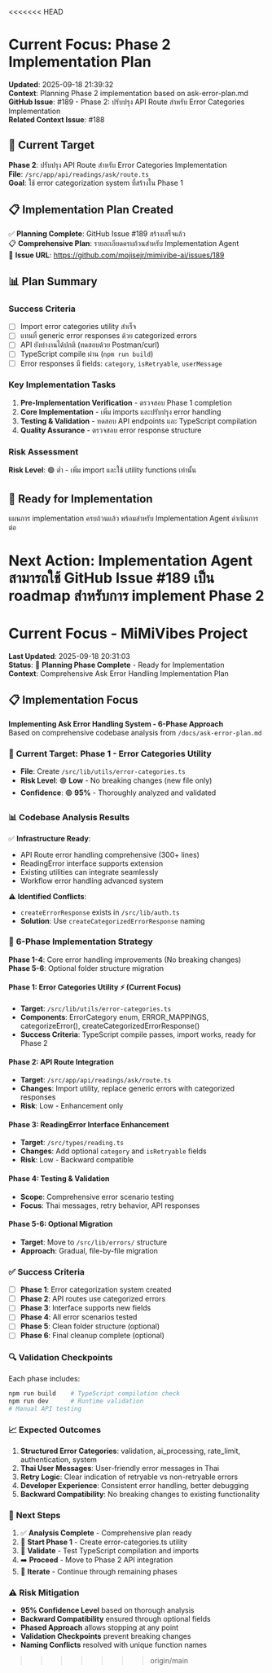 <<<<<<< HEAD
# Current Focus: Phase 2 Implementation Plan

**Updated**: 2025-09-18 21:39:32  
**Context**: Planning Phase 2 implementation based on ask-error-plan.md  
**GitHub Issue**: #189 - Phase 2: ปรับปรุง API Route สำหรับ Error Categories Implementation  
**Related Context Issue**: #188

## 🎯 Current Target

**Phase 2**: ปรับปรุง API Route สำหรับ Error Categories Implementation  
**File**: `/src/app/api/readings/ask/route.ts`  
**Goal**: ใช้ error categorization system ที่สร้างใน Phase 1

## 📋 Implementation Plan Created

✅ **Planning Complete**: GitHub Issue #189 สร้างเสร็จแล้ว  
📋 **Comprehensive Plan**: รายละเอียดครบถ้วนสำหรับ Implementation Agent  
🔗 **Issue URL**: https://github.com/mojisejr/mimivibe-ai/issues/189

## 📊 Plan Summary

### Success Criteria
- [ ] Import error categories utility สำเร็จ
- [ ] แทนที่ generic error responses ด้วย categorized errors  
- [ ] API ยังทำงานได้ปกติ (ทดสอบด้วย Postman/curl)
- [ ] TypeScript compile ผ่าน (`npm run build`)
- [ ] Error responses มี fields: `category`, `isRetryable`, `userMessage`

### Key Implementation Tasks
1. **Pre-Implementation Verification** - ตรวจสอบ Phase 1 completion
2. **Core Implementation** - เพิ่ม imports และปรับปรุง error handling
3. **Testing & Validation** - ทดสอบ API endpoints และ TypeScript compilation
4. **Quality Assurance** - ตรวจสอบ error response structure

### Risk Assessment
**Risk Level**: 🟢 ต่ำ - เพิ่ม import และใช้ utility functions เท่านั้น

## 🚀 Ready for Implementation

แผนการ implementation ครบถ้วนแล้ว พร้อมสำหรับ Implementation Agent ดำเนินการต่อ

**Next Action**: Implementation Agent สามารถใช้ GitHub Issue #189 เป็น roadmap สำหรับการ implement Phase 2
=======
# Current Focus - MiMiVibes Project

**Last Updated**: 2025-09-18 20:31:03  
**Status**: 🎯 **Planning Phase Complete** - Ready for Implementation  
**Context**: Comprehensive Ask Error Handling Implementation Plan

## 📋 Implementation Focus

**Implementing Ask Error Handling System - 6-Phase Approach**  
Based on comprehensive codebase analysis from `/docs/ask-error-plan.md`

### 🎯 **Current Target**: Phase 1 - Error Categories Utility
- **File**: Create `/src/lib/utils/error-categories.ts`
- **Risk Level**: 🟢 **Low** - No breaking changes (new file only)
- **Confidence**: 🟢 **95%** - Thoroughly analyzed and validated

### 📊 **Codebase Analysis Results**
✅ **Infrastructure Ready**:
- API Route error handling comprehensive (300+ lines)
- ReadingError interface supports extension
- Existing utilities can integrate seamlessly
- Workflow error handling advanced system

⚠️ **Identified Conflicts**:
- `createErrorResponse` exists in `/src/lib/auth.ts`
- **Solution**: Use `createCategorizedErrorResponse` naming

### 🚀 **6-Phase Implementation Strategy**

**Phase 1-4**: Core error handling improvements (No breaking changes)  
**Phase 5-6**: Optional folder structure migration

#### **Phase 1: Error Categories Utility** ⚡ (Current Focus)
- **Target**: `/src/lib/utils/error-categories.ts`
- **Components**: ErrorCategory enum, ERROR_MAPPINGS, categorizeError(), createCategorizedErrorResponse()
- **Success Criteria**: TypeScript compile passes, import works, ready for Phase 2

#### **Phase 2: API Route Integration**
- **Target**: `/src/app/api/readings/ask/route.ts`
- **Changes**: Import utility, replace generic errors with categorized responses
- **Risk**: Low - Enhancement only

#### **Phase 3: ReadingError Interface Enhancement**
- **Target**: `/src/types/reading.ts`
- **Changes**: Add optional `category` and `isRetryable` fields
- **Risk**: Low - Backward compatible

#### **Phase 4: Testing & Validation**
- **Scope**: Comprehensive error scenario testing
- **Focus**: Thai messages, retry behavior, API responses

#### **Phase 5-6: Optional Migration**
- **Target**: Move to `/src/lib/errors/` structure
- **Approach**: Gradual, file-by-file migration

### ✅ **Success Criteria**
- [ ] **Phase 1**: Error categorization system created
- [ ] **Phase 2**: API routes use categorized errors  
- [ ] **Phase 3**: Interface supports new fields
- [ ] **Phase 4**: All error scenarios tested
- [ ] **Phase 5**: Clean folder structure (optional)
- [ ] **Phase 6**: Final cleanup complete (optional)

### 🔍 **Validation Checkpoints**
Each phase includes:
```bash
npm run build    # TypeScript compilation check
npm run dev      # Runtime validation
# Manual API testing
```

### 📈 **Expected Outcomes**
1. **Structured Error Categories**: validation, ai_processing, rate_limit, authentication, system
2. **Thai User Messages**: User-friendly error messages in Thai
3. **Retry Logic**: Clear indication of retryable vs non-retryable errors
4. **Developer Experience**: Consistent error handling, better debugging
5. **Backward Compatibility**: No breaking changes to existing functionality

### 🎯 **Next Steps**
1. ✅ **Analysis Complete** - Comprehensive plan ready
2. 🚀 **Start Phase 1** - Create error-categories.ts utility
3. 🧪 **Validate** - Test TypeScript compilation and imports
4. ➡️ **Proceed** - Move to Phase 2 API integration
5. 🔄 **Iterate** - Continue through remaining phases

### ⚠️ **Risk Mitigation**
- **95% Confidence Level** based on thorough analysis
- **Backward Compatibility** ensured through optional fields
- **Phased Approach** allows stopping at any point
- **Validation Checkpoints** prevent breaking changes
- **Naming Conflicts** resolved with unique function names
>>>>>>> origin/main
